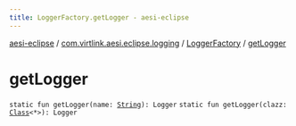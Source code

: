 ```yaml
---
title: LoggerFactory.getLogger - aesi-eclipse
---
```


[aesi-eclipse](../../index.html) / [com.virtlink.aesi.eclipse.logging](../index.html) / [LoggerFactory](index.html) / [getLogger](.)

# getLogger

`static fun getLogger(name: `[`String`](https://kotlinlang.org/api/latest/jvm/stdlib/kotlin/-string/index.html)`): Logger`
`static fun getLogger(clazz: `[`Class`](http://docs.oracle.com/javase/6/docs/api/java/lang/Class.html)`<*>): Logger`